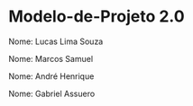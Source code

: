 # Modelo-de-Projeto 2.0

Nome: Lucas Lima Souza

Nome: Marcos Samuel

Nome: André Henrique

Nome: Gabriel  Assuero
